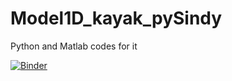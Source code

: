 # Model1D_kayak_pySindy

Python and Matlab codes for it

[![Binder](https://mybinder.org/badge_logo.svg)](https://github.com/RdosDdos/Model1D_kayak_pySindy)

